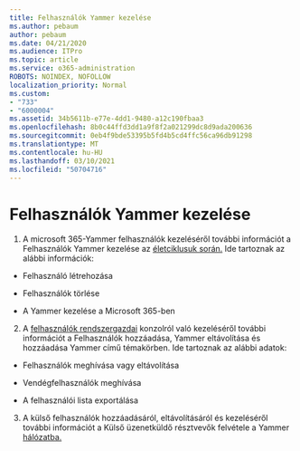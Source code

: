 ```yaml
---
title: Felhasználók Yammer kezelése
ms.author: pebaum
author: pebaum
ms.date: 04/21/2020
ms.audience: ITPro
ms.topic: article
ms.service: o365-administration
ROBOTS: NOINDEX, NOFOLLOW
localization_priority: Normal
ms.custom:
- "733"
- "6000004"
ms.assetid: 34b5611b-e77e-4dd1-9480-a12c190fbaa3
ms.openlocfilehash: 8b0c44ffd3dd1a9f8f2a021299dc8d9ada200636
ms.sourcegitcommit: 0eb4f9bde53395b5fd4b5cd4ffc56ca96db91298
ms.translationtype: MT
ms.contentlocale: hu-HU
ms.lasthandoff: 03/10/2021
ms.locfileid: "50704716"
---
```

# <a name="managing-yammer-users"></a>Felhasználók Yammer kezelése

1. A microsoft 365-Yammer felhasználók kezeléséről további információt a Felhasználók Yammer kezelése az [életciklusuk során.](https://docs.microsoft.com/yammer/manage-yammer-users/manage-users-across-their-lifecycle) Ide tartoznak az alábbi információk:

  - Felhasználó létrehozása

  - Felhasználók törlése

  - A Yammer kezelése a Microsoft 365-ben

2. A [felhasználók rendszergazdai](https://docs.microsoft.com/yammer/manage-yammer-users/add-block-or-remove-users) konzolról való kezeléséről további információt a Felhasználók hozzáadása, Yammer eltávolítása és hozzáadása Yammer című témakörben. Ide tartoznak az alábbi adatok:

  - Felhasználók meghívása vagy eltávolítása

  - Vendégfelhasználók meghívása

  - A felhasználói lista exportálása

3. A külső felhasználók hozzáadásáról, eltávolításáról és kezeléséről további információt a Külső üzenetküldő résztvevők felvétele a Yammer [hálózatba.](https://docs.microsoft.com/yammer/work-with-external-users/add-external-participants)
